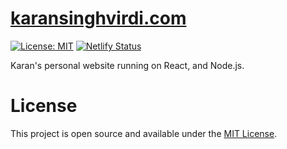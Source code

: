 # [karansinghvirdi.com](https://karansinghvirdi.com)

[![License: MIT](https://img.shields.io/badge/License-MIT-blue.svg)](https://opensource.org/licenses/MIT) [![Netlify Status](https://api.netlify.com/api/v1/badges/df40452b-a4a8-40fa-b372-9766b0fcf4e4/deploy-status)](https://app.netlify.com/sites/karan-singh-virdi/deploys)

Karan's personal website running on React, and Node.js.

# License

This project is open source and available under the [MIT License](LICENSE).